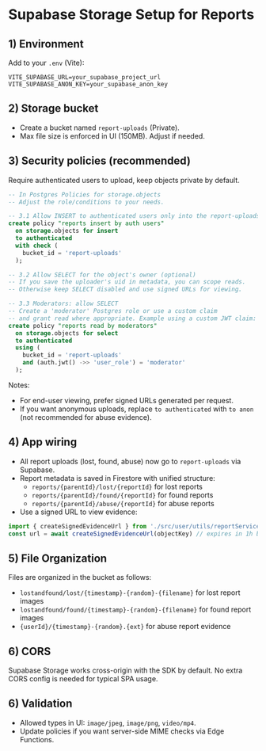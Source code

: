 # Supabase Storage Setup for Reports

## 1) Environment

Add to your `.env` (Vite):

```
VITE_SUPABASE_URL=your_supabase_project_url
VITE_SUPABASE_ANON_KEY=your_supabase_anon_key
```

## 2) Storage bucket

- Create a bucket named `report-uploads` (Private).
- Max file size is enforced in UI (150MB). Adjust if needed.

## 3) Security policies (recommended)

Require authenticated users to upload, keep objects private by default.

```sql
-- In Postgres Policies for storage.objects
-- Adjust the role/conditions to your needs.

-- 3.1 Allow INSERT to authenticated users only into the report-uploads bucket
create policy "reports insert by auth users"
  on storage.objects for insert
  to authenticated
  with check (
    bucket_id = 'report-uploads'
  );

-- 3.2 Allow SELECT for the object's owner (optional)
-- If you save the uploader's uid in metadata, you can scope reads.
-- Otherwise keep SELECT disabled and use signed URLs for viewing.

-- 3.3 Moderators: allow SELECT
-- Create a 'moderator' Postgres role or use a custom claim
-- and grant read where appropriate. Example using a custom JWT claim:
create policy "reports read by moderators"
  on storage.objects for select
  to authenticated
  using (
    bucket_id = 'report-uploads'
    and (auth.jwt() ->> 'user_role') = 'moderator'
  );
```

Notes:
- For end-user viewing, prefer signed URLs generated per request.
- If you want anonymous uploads, replace `to authenticated` with `to anon` (not recommended for abuse evidence).

## 4) App wiring

- All report uploads (lost, found, abuse) now go to `report-uploads` via Supabase.
- Report metadata is saved in Firestore with unified structure:
  - `reports/{parentId}/lost/{reportId}` for lost reports
  - `reports/{parentId}/found/{reportId}` for found reports  
  - `reports/{parentId}/abuse/{reportId}` for abuse reports
- Use a signed URL to view evidence:

```ts
import { createSignedEvidenceUrl } from './src/user/utils/reportService'
const url = await createSignedEvidenceUrl(objectKey) // expires in 1h by default
```

## 5) File Organization

Files are organized in the bucket as follows:
- `lostandfound/lost/{timestamp}-{random}-{filename}` for lost report images
- `lostandfound/found/{timestamp}-{random}-{filename}` for found report images
- `{userId}/{timestamp}-{random}.{ext}` for abuse report evidence

## 6) CORS

Supabase Storage works cross-origin with the SDK by default. No extra CORS config is needed for typical SPA usage.

## 6) Validation

- Allowed types in UI: `image/jpeg`, `image/png`, `video/mp4`.
- Update policies if you want server-side MIME checks via Edge Functions.
